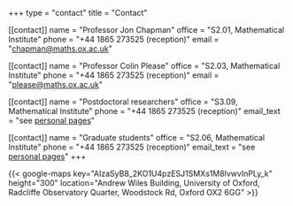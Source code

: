 +++
type = "contact"
title = "Contact"

[[contact]]
  name = "Professor Jon Chapman"
  office = "S2.01, Mathematical Institute"
  phone = "+44 1865 273525 (reception)"
  email = "chapman@maths.ox.ac.uk"

[[contact]]
  name = "Professor Colin Please"
  office = "S2.03, Mathematical Institute"
  phone = "+44 1865 273525 (reception)"
  email = "please@maths.ox.ac.uk"

[[contact]]
  name = "Postdoctoral researchers"
  office = "S3.09, Mathematical Institute"
  phone = "+44 1865 273525 (reception)"
  email_text = "see [personal pages](/member/)"

[[contact]]
  name = "Graduate students"
  office = "S2.06, Mathematical Institute"
  phone = "+44 1865 273525 (reception)"
  email_text = "see [personal pages](/member/)"
+++

{{< google-maps key="AIzaSyB8_2KO1U4pzESJ1SMXs1M8lvwvInPLy_k" height="300" location="Andrew Wiles Building, University of Oxford, Radcliffe Observatory Quarter, Woodstock Rd, Oxford OX2 6GG" >}}
